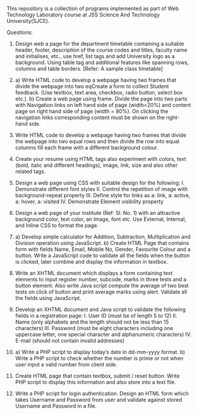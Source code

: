 This repository is a collection of programs implemented as part of Web Technology Laboratory course at JSS Science And Technology University(SJCE).

Questions:

1. Design web a page for the department timetable containing a suitable header, footer, description of the course codes and titles, faculty name and initialises, etc., use href, list tags and add University logo as a background. Using table tag and additional features like spanning rows, columns and table borders. [Refer: A sample class timetable]
   
2.  a) Write HTML code to develop a webpage having two frames that divide the webpage into two eqCreate a form to collect Student feedback. (Use textbox, text area, checkbox, radio button, select box etc.).
   b) Create a web page using frame. Divide the page into two parts with Navigation links on left hand side of page (width=20%) and content page on right hand side of page (width = 80%). On clicking the navigation links corresponding content must be shown on the right-hand side.

3. Write HTML code to develop a webpage having two frames that divide the webpage into two equal rows and then divide the row into equal columns fill each frame with a different background colour.

4. Create your resume using HTML tags also experiment with colors, text (bold, italic and different headings), image, link, size and also other related tags.

5. Design a web page using CSS with suitable design for the following:
I. Demonstrate different font styles
II. Control the repetition of image with background-repeat property
III. Define style for links as a: link, a: active, a: hover, a: visited
IV. Demonstrate Element visibility property

6. Design a web page of your institute (Ref: Sl. No. 1) with an attractive background color, text color, an Image, font etc. Use External, Internal, and Inline CSS to format the page.

7. a) Develop simple calculator for Addition, Subtraction, Multiplication and Division operation using JavaScript.
   b) Create HTML Page that contains form with fields Name, Email, Mobile No, Gender, Favourite Colour and a button. Write a JavaScript code to validate all the fields when the button is clicked, later combine and display the information in textbox.
    
8. Write an XHTML document which displays a form containing text elements to input register number, subcode, marks in three tests and a button element. Also write Java script compute the average of two best tests on click of button and print average marks using alert. Validate all the fields using JavaScript.
   
9. Develop an XHTML document and Java script to validate the following fields in a registration page:
I. User ID (must be of length 5 to 12)
II. Name (only alphabets and the length should not be less than 15 characters)
III. Password (must be eight characters including one uppercase letter, one special character and
alphanumeric characters)
IV. E-mail (should not contain invalid addresses)

10. a) Write a PHP script to display today’s date in dd-mm-yyyy format.
    b) Write a PHP script to check whether the number is prime or not when user input a valid number from client side.
   
11. Create HTML page that contain textbox, submit / reset button. Write PHP script to display this information and also store into a text file.
    
12. Write a PHP script for login authentication. Design an HTML form which takes Username and Password from user and validate against stored Username and Password in a file.
